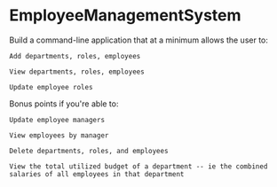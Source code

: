# EmployeeManagementSystem

Build a command-line application that at a minimum allows the user to:

    Add departments, roles, employees

    View departments, roles, employees

    Update employee roles

Bonus points if you're able to:

    Update employee managers

    View employees by manager

    Delete departments, roles, and employees

    View the total utilized budget of a department -- ie the combined salaries of all employees in that department